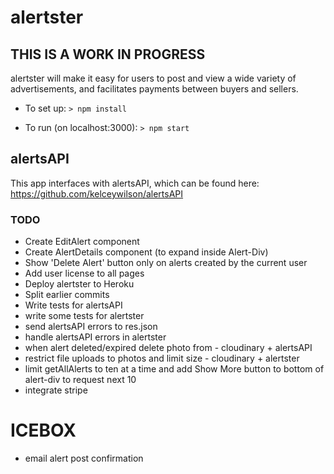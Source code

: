# alertster
## THIS IS A WORK IN PROGRESS

alertster will make it easy for users to post and view a wide variety of advertisements, and facilitates payments between buyers and sellers.

- To set up:
`> npm install`

- To run (on localhost:3000):
`> npm start`

## alertsAPI
This app interfaces with alertsAPI, which can be found here:
https://github.com/kelceywilson/alertsAPI

### TODO
- Create EditAlert component
- Create AlertDetails component (to expand inside Alert-Div)
- Show 'Delete Alert' button only on alerts created by the current user
- Add user license to all pages
- Deploy alertster to Heroku
- Split earlier commits
- Write tests for alertsAPI
- write some tests for alertster
- send alertsAPI errors to res.json
- handle alertsAPI errors in alertster
- when alert deleted/expired delete photo from - cloudinary + alertsAPI
- restrict file uploads to photos and limit size - cloudinary + alertster
- limit getAllAlerts to ten at a time and add Show More button to bottom of alert-div to request next 10
- integrate stripe

# ICEBOX
- email alert post confirmation
